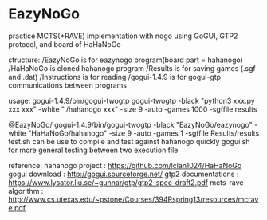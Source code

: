 # EazyNoGo

practice MCTS(+RAVE) implementation with nogo
using GoGUI, GTP2 protocol, and board of HaHaNoGo

structure:
/EazyNoGo is for eazynogo program(board part = hahanogo)
/HaHaNoGo is cloned hahanogo program
/Results is for saving games (.sgf and .dat)
/Instructions is for reading
/gogui-1.4.9 is for gogui-gtp communications between programs

usage:
gogui-1.4.9/bin/gogui-twogtp
gogui-twogtp -black "python3 xxx.py xxx xxx" -white "./hahanogo xxx" -size 9 -auto -games 1000 -sgffile results

@EazyNoGo/
gogui-1.4.9/bin/gogui-twogtp -black "EazyNoGo/eazynogo" -white "HaHaNoGo/hahanogo" -size 9 -auto -games 1 -sgffile Results/results
test.sh can be use to compile and test against hahanogo quickly
gogui.sh for more general testing between two execution file




reference:
hahanogo project : https://github.com/lclan1024/HaHaNoGo
gogui download : http://gogui.sourceforge.net/
gtp2 documentations : https://www.lysator.liu.se/~gunnar/gtp/gtp2-spec-draft2.pdf
mcts-rave algorithm : http://www.cs.utexas.edu/~pstone/Courses/394Rspring13/resources/mcrave.pdf

